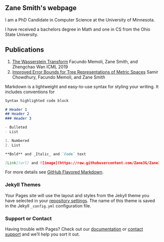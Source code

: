 ## Zane Smith's webpage

I am a PhD Candidate in Computer Science at the University of Minnesota.

I have received a bachelors degree in Math and one in CS from the Ohio State University.

## Publications
1. [The Wasserstein Transform](http://proceedings.mlr.press/v97/memoli19a) Facundo Memoli, Zane Smith, and Zhengchao Wan ICML 2019
2. [Improved Error Bounds for Tree Representations of Metric Spaces](http://papers.neurips.cc/paper/6431-improved-error-bounds-for-tree-representations-of-metric-spaces) Samir Chowdhury, Facundo Memoli, and Zane Smith

Markdown is a lightweight and easy-to-use syntax for styling your writing. It includes conventions for

```markdown
Syntax highlighted code block

# Header 1
## Header 2
### Header 3

- Bulleted
- List

1. Numbered
2. List

**Bold** and _Italic_ and `Code` text

[Link](url) and ![image](https://raw.githubusercontent.com/Zane3G/Zane3G.github.io/master/cedar_point.jpg)
```

For more details see [GitHub Flavored Markdown](https://guides.github.com/features/mastering-markdown/).

### Jekyll Themes

Your Pages site will use the layout and styles from the Jekyll theme you have selected in your [repository settings](https://github.com/ndag/ndag.github.io/settings). The name of this theme is saved in the Jekyll `_config.yml` configuration file.

### Support or Contact

Having trouble with Pages? Check out our [documentation](https://help.github.com/categories/github-pages-basics/) or [contact support](https://github.com/contact) and we’ll help you sort it out.

